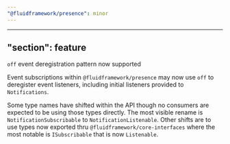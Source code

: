 ```yaml
---
"@fluidframework/presence": minor
---
```

---
"section": feature
---

`off` event deregistration pattern now supported

Event subscriptions within `@fluidframework/presence` may now use `off` to deregister event listeners, including initial listeners provided to `Notifications`.

Some type names have shifted within the API though no consumers are expected to be using those types directly. The most visible rename is `NotificationSubscribable` to `NotificationListenable`. Other shifts are to use types now exported thru `@fluidframework/core-interfaces` where the most notable is `ISubscribable` that is now `Listenable`.
